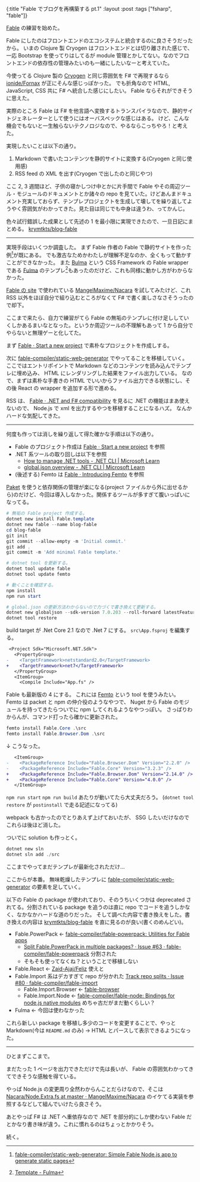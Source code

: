 {:title "Fable でブログを再構築する pt.1"
:layout :post
:tags ["fsharp", "fable"]}

[Fable](https://fable.io/) の練習を始めた。

Fable にしたのはフロントエンドのエコシステムと統合するのに良さそうだったから。
いまの Clojure 製 Cryogen はフロントエンドとは切り離された感じで、一応 Bootstrap を使ってりはしてるが module 管理とかしてない。なのでフロントエンドの依存性の管理みたいのも一緒にしたいなーと考えていた。

今使ってる Clojure 製の [Cryogen](https://cryogenweb.org/) と同じ雰囲気を F# で再現するなら [ionide/Fornax](https://github.com/ionide/Fornax) が正にそんな感じっぽかった。
でも折角なので HTML, JavaScript, CSS 共に F# へ統合した感じにしたい。 Fable ならそれができそうに思えた。

実際のところ Fable は F# を他言語へ変換するトランスパイラなので、静的サイトジェネレーターとして使うにはオーバスペックな感じはある。
けど、こんな機会でもないと一生触らないテクノロジなので、やるならこっちやろ！と考えた。

実現したいことは以下の通り。

1. Markdown で書いたコンテンツを静的サイトに変換する(Cryogen と同じ使用感)
2. RSS feed の XML を出す(Cryogen で出したのと同じやつ)

ここ 2, 3 週間ほど、子供の寝かしつけ中とかに片手間で Fable やその周辺ツール・モジュールのドキュメントとか諸々の repo を見ていた。けどあんまドキュメント充実しておらず、テンプレプロジェクトを生成して壊してを繰り返してようやく雰囲気がわかってきた。見た目は同じでも中身は違うわ、ってかんじ。

色々試行錯誤した成果として先述の 1 を最小限に実現できたので、一旦日記にまとめる。
[krymtkts/blog-fable](https://github.com/krymtkts/blog-fable)

---

実現手段はいくつか調査した。
まず Fable 作者の Fable で静的サイトを作った例[^1]が既にある。
でも激古なためかわたしが理解不足なのか、全くもって動かすことができなかった。
また [Bulma](https://bulma.io/) という CSS Framework の Fable wrapper である [Fulma](https://fulma.github.io/Fulma/#home) のテンプレ[^2]もあったのだけど、これも同様に動かし方がわからなかった。

[^1]: [fable-compiler/static-web-generator: Simple Fable Node.js app to generate static pages](https://github.com/fable-compiler/static-web-generator)
[^2]: [Template - Fulma](https://fulma.github.io/Fulma/#template)

[Fable の site](https://github.com/fable-compiler/fable-compiler.github.io) で使われている [MangelMaxime/Nacara](https://github.com/MangelMaxime/Nacara) を試してみたけど、これ RSS 以外をほぼ自分で組り込むところがなくて F# で書く楽しさなさそうったので却下。

ここまで来たら、自力で練習がてら Fable の無垢のテンプレに付け足ししていくしかあるまいなとなった。というか周辺ツールの不理解もあって 1 から自分でやらないと無理ゲーと化してた。

まず [Fable · Start a new project](https://fable.io/docs/2-steps/your-first-fable-project.html) で素朴なプロジェクトを作成しする。

次に [fable-compiler/static-web-generator](https://github.com/fable-compiler/static-web-generator) でやってることを移植していく。
ここではエントリポイントで Markdown などのコンテンツを読み込んでテンプレに埋め込み、 HTML にレンダリングした結果をファイル出力している。
なので、まずは素朴な手書きの HTML でいいからファイル出力できる状態にし、その後 React の wrapper を追加する形で進める。

RSS は、 [Fable · .NET and F# compatibility](https://fable.io/docs/dotnet/compatibility.html) を見るに .NET の機能はまあ使えないので、 Node.js で xml を出力するやつを移植することになるハズ。
なんかハードな気配してきた。

---

何度も作っては消しを繰り返して得た確かな手順は以下の通り。

- Fable のプロジェクト作成は [Fable · Start a new project](https://fable.io/docs/2-steps/your-first-fable-project.html) を参照
- .NET 系ツールの取り回しは以下を参照
  - [How to manage .NET tools - .NET CLI | Microsoft Learn](https://learn.microsoft.com/en-us/dotnet/core/tools/global-tools)
  - [global.json overview - .NET CLI | Microsoft Learn](https://learn.microsoft.com/en-us/dotnet/core/tools/global-json)
- (後述する) Femto は [Fable · Introducing Femto](https://fable.io/blog/2019/2019-06-29-Introducing-Femto.html) を参照

[Paket](https://github.com/fsprojects/Paket) を使うと依存関係の管理が楽になる(project ファイルから外に出せるから)のだけど、今回は導入しなかった。関係するツールが多すぎて腹いっぱいになってる。

```powershell
# 無垢の Fable project 作成する。
dotnet new install Fable.template
dotnet new fable --name blog-fable
cd blog-fable
git init
git commit --allow-empty -m 'Initial commit.'
git add .
git commit -m 'Add minimal Fable template.'

# dotnet tool を更新する。
dotnet tool update fable
dotnet tool update femto

# 動くことを確認する。
npm install
npm run start

# global.json の更新方法わからないので力づくで書き換えて更新する。
dotnet new globaljson --sdk-version 7.0.203 --roll-forward latestFeature --force
dotnet tool restore
```

build target が .Net Core 2.1 なので .Net 7 にする。
`src\App.fsproj` を編集する。

```patch
 <Project Sdk="Microsoft.NET.Sdk">
   <PropertyGroup>
-    <TargetFramework>netstandard2.0</TargetFramework>
+    <TargetFramework>net7</TargetFramework>
   </PropertyGroup>
   <ItemGroup>
     <Compile Include="App.fs" />
```

Fable も最新版の 4 にする。
これには [Femto](https://github.com/Zaid-Ajaj/Femto) という tool を使うみたい。 Femto は packet と npm の仲介役のようなやつで、 Nuget から Fable のモジュールを持ってきたらついでに npm してくれるようなやつっぽい。
さっぱりわからんが、コマンド打ったら確かに更新された。

```powershell
femto install Fable.Core .\src
femto install Fable.Browser.Dom .\src
```

↓ こうなった。

```patch
   <ItemGroup>
-    <PackageReference Include="Fable.Browser.Dom" Version="2.2.0" />
-    <PackageReference Include="Fable.Core" Version="3.2.3" />
+    <PackageReference Include="Fable.Browser.Dom" Version="2.14.0" />
+    <PackageReference Include="Fable.Core" Version="4.0.0" />
   </ItemGroup>
```

`npm run start` `npm run build` あたりが動いてたら大丈夫だろう。
(`dotnet tool restore` が `postinstall` で走る記述になってる)

webpack も古かったのでとりあえず上げておいたが、 SSG したいだけなのでこれらは後ほど消した。

ついでに solution も作っとく。

```powershell
dotnet new sln
dotnet sln add ./src
```

ここまでやってまだテンプレが最新化されただけ...

ここからが本番。
無味乾燥したテンプレに [fable-compiler/static-web-generator](https://github.com/fable-compiler/static-web-generator) の要素を足していく。

以下の Fable の package が使われており、そのうちいくつかは deprecated されてる。分割されている package を追うのは直に repo でコードを追うしかなく、なかなかハードな道のりだった。
そして調べた内容で書き換えをした。書き換えの内容は [krymtkts/blog-fable](https://github.com/krymtkts/blog-fable) を直に見るのが良い(書くのめんどい)。

- Fable.PowerPack ← [fable-compiler/fable-powerpack: Utilities for Fable apps](https://github.com/fable-compiler/fable-powerpack)
  - [Split Fable.PowerPack in multiple packages? · Issue #63 · fable-compiler/fable-powerpack](https://github.com/fable-compiler/fable-powerpack/issues/63) 分割された
  - そもそも使ってなくね？ということで移植しない
- Fable.React ← [Zaid-Ajaj/Feliz](https://github.com/Zaid-Ajaj/Feliz) 使えと
- Fable.Import 系はデカすぎて repo が分かれた [Track repo splits · Issue #80 · fable-compiler/fable-import](https://github.com/fable-compiler/fable-import/issues/80)
  - Fable.Import.Browser ← [fable-browser](https://github.com/fable-compiler/fable-browser)
  - Fable.Import.Node ← [fable-compiler/fable-node: Bindings for node.js native modules](https://github.com/fable-compiler/fable-node) めちゃ古だがまだ動くらしい？
- Fulma ← 今回は使わなかった

これら新しい package を移植し多少のコードを変更することで、やっと Markdown(今は `README.md` のみ) → HTML とパースして表示できるようになった。

---

ひとまずここまで。

まだたった 1 ページを出力できただけで先は長いが、 Fable の雰囲気わかってきてできそうな感触を得ている。

やっぱ Node.js の変更周り全然わからんことだらけなので、そこは [Nacara/Node.Extra.fs at master · MangelMaxime/Nacara](https://github.com/MangelMaxime/Nacara/blob/master/src/Nacara.Core/Node.Extra.fs#L8) のイケてる実装を参照するなどして組んでいけたら良さそう。

あとやっぱ F# は .NET へ重依存なので .NET を部分的にしか使わない Fable だとかなり書き味が違う。これに慣れるのはちょっとかかりそう。

続く。
